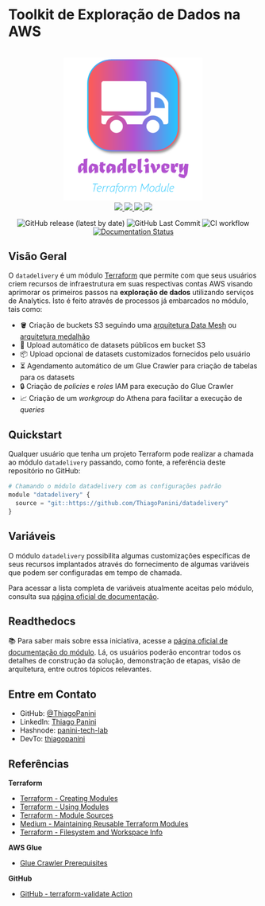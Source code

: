 # Toolkit de Exploração de Dados na AWS

<div align="center">
    <br><img src="https://github.com/ThiagoPanini/datadelivery/blob/v1.0.x/docs/_assets/imgs/logo/logo-com-nome.png?raw=true" width=280 alt="datadelivery-logo">
</div>

<div align="center">

  <a href="https://www.terraform.io/">
    <img src="https://img.shields.io/badge/terraform-grey?style=for-the-badge&logo=terraform&logoColor=B252D0">
  </a>

  <a href="https://www.mkdocs.org/">
    <img src="https://img.shields.io/badge/mkdocs-grey?style=for-the-badge&logo=markdown&logoColor=B252D0">
  </a>

  <a href="https://readthedocs.org/">
    <img src="https://img.shields.io/badge/readthedocs-grey?style=for-the-badge&logo=readthedocs&logoColor=B252D0">
  </a>

  <a href="https://github.com/">
    <img src="https://img.shields.io/badge/github-grey?style=for-the-badge&logo=github&logoColor=B252D0">
  </a>

  <br>

  ![GitHub release (latest by date)](https://img.shields.io/github/v/release/ThiagoPanini/datadelivery?color=purple)
  ![GitHub Last Commit](https://img.shields.io/github/last-commit/ThiagoPanini/datadelivery?color=purple)
  ![CI workflow](https://img.shields.io/github/actions/workflow/status/ThiagoPanini/datadelivery/ci-main.yml?label=ci)
  [![Documentation Status](https://readthedocs.org/projects/datadelivery/badge/?version=latest)](https://datadelivery.readthedocs.io/en/latest/?badge=latest)

</div>

## Visão Geral

O `datadelivery` é um módulo [Terraform](https://www.terraform.io/) que permite com que seus usuários criem recursos de infraestrutura em suas respectivas contas AWS visando aprimorar os primeiros passos na **exploração de dados** utilizando serviços de Analytics. Isto é feito através de processos já embarcados no módulo, tais como:

- 🪣 Criação de buckets S3 seguindo uma [arquitetura Data Mesh](https://www.datamesh-architecture.com/) ou [arquitetura medalhão](https://medium.com/@junshan0/medallion-architecture-what-why-and-how-ce07421ef06f)
- 🎲 Upload automático de datasets públicos em bucket S3
- 📦 Upload opcional de datasets customizados fornecidos pelo usuário
- ⏳ Agendamento automático de um Glue Crawler para criação de tabelas para os datasets
- 🔒 Criação de *policies* e *roles* IAM para execução do Glue Crawler
- 📈 Criação de um *workgroup* do Athena para facilitar a execução de *queries*

## Quickstart

Qualquer usuário que tenha um projeto Terraform pode realizar a chamada ao módulo `datadelivery` passando, como fonte, a referência deste repositório no GitHub:

```python
# Chamando o módulo datadelivery com as configurações padrão
module "datadelivery" {
  source = "git::https://github.com/ThiagoPanini/datadelivery"
}
```

## Variáveis

O módulo `datadelivery` possibilita algumas customizações específicas de seus recursos implantados através do fornecimento de algumas variáveis que podem ser configuradas em tempo de chamada.

Para acessar a lista completa de variáveis atualmente aceitas pelo módulo, consulta sua [página oficial de documentação](https://datadelivery.readthedocs.io/pt/latest/quickstart/variaveis/).

## Readthedocs

📚 Para saber mais sobre essa iniciativa, acesse a [página oficial de documentação do módulo](https://datadelivery.readthedocs.io/pt/latest/). Lá, os usuários poderão encontrar todos os detalhes de construção da solução, demonstração de etapas, visão de arquitetura, entre outros tópicos relevantes.

## Entre em Contato

- GitHub: [@ThiagoPanini](https://github.com/ThiagoPanini)
- LinkedIn: [Thiago Panini](https://www.linkedin.com/in/thiago-panini/)
- Hashnode: [panini-tech-lab](https://panini.hashnode.dev/)
- DevTo: [thiagopanini](https://dev.to/thiagopanini)


## Referências


**Terraform**

- [Terraform - Creating Modules](https://developer.hashicorp.com/terraform/language/modules/develop)
- [Terraform - Using Modules](https://developer.hashicorp.com/terraform/language/modules)
- [Terraform - Module Sources](https://developer.hashicorp.com/terraform/language/modules/sources)
- [Medium - Maintaining Reusable Terraform Modules](https://arunksingh16.medium.com/maintaining-reusable-terraform-modules-in-github-d0440753e784)
- [Terraform - Filesystem and Workspace Info](https://developer.hashicorp.com/terraform/language/expressions/references#filesystem-and-workspace-info)

**AWS Glue**

- [Glue Crawler Prerequisites](https://docs.aws.amazon.com/glue/latest/dg/crawler-prereqs.html)

**GitHub**

- [GitHub - terraform-validate Action](https://github.com/marketplace/actions/terraform-validate)
